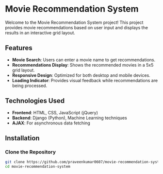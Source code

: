 # Movie Recommendation System

Welcome to the Movie Recommendation System project! This project provides movie recommendations based on user input and displays the results in an interactive grid layout.

## Features

- **Movie Search**: Users can enter a movie name to get recommendations.
- **Recommendations Display**: Shows the recommended movies in a 5x5 grid layout.
- **Responsive Design**: Optimized for both desktop and mobile devices.
- **Loading Indicator**: Provides visual feedback while recommendations are being processed.

## Technologies Used

- **Frontend**: HTML, CSS, JavaScript (jQuery)
- **Backend**: Django (Python), Machine Learning techniques
- **AJAX**: For asynchronous data fetching

## Installation

### Clone the Repository

```bash
git clone https://github.com/praveenkumar0607/movie-recommendation-system.git
cd movie-recommendation-system

